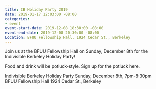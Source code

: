 ```yaml
---
title: IB Holiday Party 2019
date: 2019-01-17 12:03:00 -08:00
categories:
- event
event-start-date: 2019-12-08 18:30:00 -08:00
event-end-date: 2019-12-08 20:30:00 -08:00
Location: BFUU Fellowship Hall, 1924 Cedar St., Berkeley
---
```


Join us at the BFUU Fellowship Hall on Sunday, December 8th for the Indivisible Berkeley Holiday Party!

Food and drink will be potluck-style. Sign up for the potluck here.

Indivisible Berkeley Holiday Party
Sunday, December 8th, 7pm-8:30pm
BFUU Fellowship Hall
1924 Cedar St., Berkeley